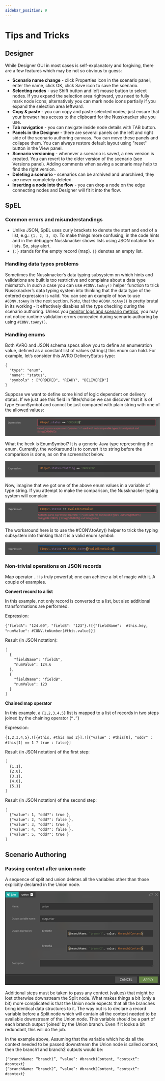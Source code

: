 ```yaml
---
sidebar_position: 9
---
```


# Tips and Tricks

## Designer 

While Designer GUI in most cases is self-explanatory and forgiving, there are a few features which may be not so obvious to guess:

* **Scenario name change** - click Properties icon in the scenario panel, enter the name, click OK, click Save icon to save the scenario.
* **Selecting nodes** - use Shift button and left mouse button to select nodes. If you expand the selection area rightward, you need to fully mark node icons; alternatively you can mark node icons partially if you expand the selection area leftward.
* **Copy & paste** - you can copy and paste selected nodes; just ensure that your browser has access to the clipboard for the Nussknacker site you use.
* **Tab navigation** - you can navigate inside node details with TAB button.
* **Panels in the Designer** - there are several panels on the left and right side of the scenario authoring canvass. You can move these panels and collapse them. You can always restore default layout using "reset" button in the View panel.
* **Scenario versioning** - whenever a scenario is saved, a new version is created. You can revert to the older version of the scenario (see Versions panel). Adding comments when saving a scenario may help to find the right version.
* **Deleting a scenario** - scenarios can be archived and unarchived, they are never completely deleted. 
* **Inserting a node into the flow** - you can drop a node on the edge connecting nodes and Designer will fit it into the flow.


## SpEL

### Common errors and misunderstandings

- Unlike JSON, SpEL uses curly brackets to denote the start and end of a list, e.g.:  ```{1, 2, 3, 4}```. To make things more confusing, in the code hints and in the debugger Nussknacker shows lists using JSON notation for lists. So, stay alert.
- `{:}` stands for the empty record (map). `{}` denotes an empty list.  

### Handling data types problems

Sometimes the Nussknacker’s data typing subsystem on which hints and validations are built is too restrictive and complains about a data type mismatch. In such a case you can use `#CONV.toAny()` helper function to trick Nussknacker’s data typing system into thinking that the data type of the entered expression is valid. You can see an example of how to use `#CONV.toAny` in the next section. 
Note, that the `#CONV.toAny()` is pretty brutal in its working - it effectively disables all the type checking during the scenario authoring. Unless you [monitor logs and scenario metrics](./../operations_guide/Common.md#handling-typical-scenario-errors), you may not notice runtime validation errors concealed during scenario authoring by using `#CONV.toAny()`. 

### Handling enums
Both AVRO and JSON schema specs allow you to define an enumeration value, defined as a constant list of values (strings) this enum can hold. For example, let’s consider this AVRO DeliveryStatus type:

```
{
  "type": "enum",
  "name": "status",
  "symbols" : ["ORDERED", "READY", "DELIVERED"]
}
```
Suppose we want to define some kind of logic dependent on delivery status. If we just use this field in filter/choice we can discover that it is of type EnumSymbol and cannot be just compared with plain string with one of the allowed values:

![img](img/enumComparisonToStringProblem.png)


What the heck is EnumSymbol? It is a generic Java type representing the enum. Currently, the workaround is to convert it to string before the comparison is done, as on the screenshot below. 

![img](img/enumComparisonToStringSolution.png)

Now, imagine that we got one of the above enum values in a variable of type string. If you attempt to make the comparison, the Nussknacker typing system will complain:

![img](img/enumComparisonWithVariable.png)

The workaround here is to use the #CONV.toAny() helper to trick the typing subsystem into thinking that it is a valid enum symbol:

![img](img/enumToAnyConversion.png)

### Non-trivial operations on JSON records

Map operator `.!` is truly powerful; one can achieve a lot of magic with it. A couple of examples.

**Convert record to a list**

In this example, not only record is converted to a list, but also additional transformations are performed.

Expression:

`{"fieldA": "124.60", "fieldB": "123"}.![{"fieldName":  #this.key, "numValue": #CONV.toNumber(#this.value)}]`

Result (in JSON notation):

```
[
  {
    "fieldName": "fieldA",
    "numValue": 124.6
  },
  {
    "fieldName": "fieldB",
    "numValue": 123
  }
]
```

**Chained map operator**

In this example, a `{1,2,3,4,5}` list is mapped to a list of records in two steps joined by the chaining operator (`“.”`)

Expression:

`{1,2,3,4,5}.![{#this, #this mod 2}].![{"value" : #this[0], "odd?" : #this[1] == 1 ? true : false}]`

Result (in JSON notation) of the first step:

```
[
  {1,1},
  {2,0},
  {3,1},
  {4,0},
  {5,1}
]
```

Result (in JSON notation) of the second step:

```
[
  {"value": 1, "odd?": true },
  {"value": 2, "odd?": false },
  {"value": 3, "odd?": true },
  {"value": 4, "odd?": false },
  {"value": 5, "odd?": true }
]
```

## Scenario Authoring

### Passing context after union node
A sequence of split and union deletes all the variables other than those explicitly declared in the Union node. 

![img](img/passingContextBeyondUnion.png)

Additional steps must be taken to pass any context (values) that might be lost otherwise downstream the Split node. What makes things a bit (only a bit) more complicated is that the Union node expects that all the branches bring identical data structures to it. The way out is to declare a record variable before a Split node which will contain all the context needed to be available downstream of the Union node. This variable should be a part of each branch output ‘joined’ by the Union branch. Even if it looks a bit redundant, this will do the job. 

In the example above, Assuming that the variable which holds all the context needed to be passed downstream the Union node is called context, then the branch1 and branch2 outputs would be:

```
{“branchName: “branch1”, “value”: #branch1Content, “context”: #context}
{“branchName: “branch2”, “value”: #branch2Content, “context”: #context}
```

